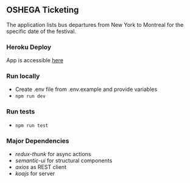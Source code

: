 ## OSHEGA Ticketing
The application lists bus departures from New York to Montreal for the specific date of the festival.

### Heroku Deploy
App is accessible [here](https://excited-traveller.herokuapp.com/)

### Run locally
- Create .env file from .env.example and provide variables
- `npm run dev`

### Run tests
- `npm run test`

### Major Dependencies
- *redux-thunk* for async actions
- *semantic-ui* for structural components
- *axios* as REST client
- *koajs* for server
